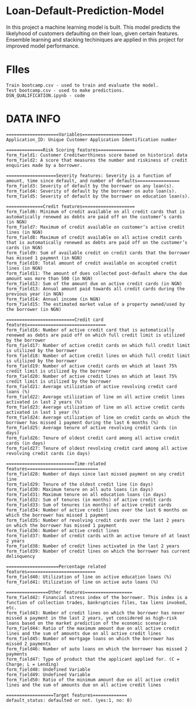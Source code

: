 # Loan-Default-Prediction-Model
In this project a machine learning model is built. This model predicts the likelyhood of customers defaulting on their loan, given certain features.
Ensemble learning and stacking techiniques are applied in this project for improved model performance.

# FIles
    Train bootcamp.csv - used to train and evaluate the model.
    Test bootcamp.csv - used to make predictions.
    DSN_QUALIFICATION.ipynb - code

# DATA INFO
    ====================Variables===================
    Application_ID: Unique Customer Application Identification number

    ==============Risk Scoring features==============
    form_field1: Customer Creditworthiness score based on historical data
    form_field2: A score that measures the number and riskiness of credit enquiries made by a borrower.

    ===================Severity features: Severity is a function of amount, time since default, and number of defaults================
    form_field3: Severity of default by the borrower on any loan(s).
    form_field4: Severity of default by the borrower on auto loan(s).
    form_field5: Severity of default by the borrower on education loan(s).

    ==============Credit features====================
    form_field6: Minimum of credit available on all credit cards that is automatically renewed as debts are paid off on the customer’s cards (in NGN)
    form_field7: Maximum of credit available on customer’s active credit lines (in NGN)
    form_field8: Maximum of credit available on all active credit cards that is automatically renewed as debts are paid off on the customer’s cards (in NGN)
    form_field9: Sum of available credit on credit cards that the borrower has missed 1 payment (in NGN)
    form_field10: Total amount of credit available on accepted credit lines (in NGN)
    form_field11: The amount of dues collected post-default where the due amount was more than 500 (in NGN)
    form_field12: Sum of the amount due on active credit cards (in NGN)
    form_field13: Annual amount paid towards all credit cards during the previous year (in NGN)
    form_field14: Annual income (in NGN)
    form_field15: The estimated market value of a property owned/used by the borrower (in NGN)

    ==========================Credit card features==============================
    form_field16: Number of active credit card that is automatically renewed as debts are paid off on which full credit limit is utilized by the borrower
    form_field17: Number of active credit cards on which full credit limit is utilized by the borrower
    form_field18: Number of active credit lines on which full credit limit is utilized by the borrower
    form_field19: Number of active credit cards on which at least 75% credit limit is utilized by the borrower
    form_field20: Number of active credit lines on which at least 75% credit limit is utilized by the borrower
    form_field21: Average utilization of active revolving credit card loans (%)
    form_field22: Average utilization of line on all active credit lines activated in last 2 years (%)
    form_field23: Average utilization of line on all active credit cards activated in last 1 year (%)
    form_field24: Average utilization of line on credit cards on which the borrower has missed 1 payment during the last 6 months (%)
    form_field25: Average tenure of active revolving credit cards (in days)
    form_field26: Tenure of oldest credit card among all active credit cards (in days)
    form_field27: Tenure of oldest revolving credit card among all active revolving credit cards (in days)

    ==========================Time-related features===========================
    form_field28: Number of days since last missed payment on any credit line
    form_field29: Tenure of the oldest credit line (in days)
    form_field30: Maximum tenure on all auto loans (in days)
    form_field31: Maximum tenure on all education loans (in days)
    form_field32: Sum of tenures (in months) of active credit cards
    form_field33: Sum of tenures (in months) of active credit cards
    form_field34: Number of active credit lines over the last 6 months on which the borrower has missed 1 payment
    form_field35: Number of revolving credit cards over the last 2 years on which the borrower has missed 1 payment
    form_field36: Number of active credit lines
    form_field37: Number of credit cards with an active tenure of at least 2 years
    form_field38: Number of credit lines activated in the last 2 years
    form_field39: Number of credit lines on which the borrower has current delinquency

    ====================Percentage related features==========================
    form_field40: Utilization of line on active education loans (%)
    form_field41: Utilization of line on active auto loans (%)

    ================Other features==================
    form_field42: Financial stress index of the borrower. This index is a function of collection trades, bankruptcies files, tax liens invoked, etc.
    form_field43: Number of credit lines on which the borrower has never missed a payment in the last 2 years, yet considered as high-risk loans based on the market prediction of the economic scenario
    form_field44: Ratio of the maximum amount due on all active credit lines and the sum of amounts due on all active credit lines
    form_field45: Number of mortgage loans on which the borrower has missed 2 payments
    form_field46: Number of auto loans on which the borrower has missed 2 payments
    form_field47: Type of product that the applicant applied for. (C = Charge; L = Lending)
    form_field48: Undefined Variable
    form_field49: Undefined Variable
    form_field50: Ratio of the minimum amount due on all active credit lines and the sum of amounts due on all active credit lines

    ==================Target features=============
    default_status: defaulted or not. (yes:1, no: 0)
